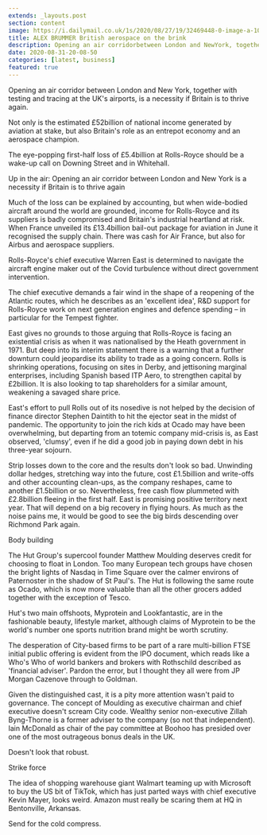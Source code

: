 ```yaml
---
extends: _layouts.post
section: content
image: https://i.dailymail.co.uk/1s/2020/08/27/19/32469448-0-image-a-104_1598553583945.jpg 
title: ALEX BRUMMER British aerospace on the brink 
description: Opening an air corridorbetween London and NewYork, together with testing and tracing at the UKs airports, is a necessity if Britain is to thrive again. 
date: 2020-08-31-20-08-50 
categories: [latest, business] 
featured: true 
--- 
```

Opening an air corridor between London and New York, together with testing and tracing at the UK's airports, is a necessity if Britain is to thrive again. 

Not only is the estimated £52billion of national income generated by aviation at stake, but also Britain's role as an entrepot economy and an aerospace champion. 

The eye-popping first-half loss of £5.4billion at Rolls-Royce should be a wake-up call on Downing Street and in Whitehall. 

Up in the air: Opening an air corridor between London and New York is a necessity if Britain is to thrive again

Much of the loss can be explained by accounting, but when wide-bodied aircraft around the world are grounded, income for Rolls-Royce and its suppliers is badly compromised and Britain's industrial heartland at risk. When France unveiled its £13.4billion bail-out package for aviation in June it recognised the supply chain. There was cash for Air France, but also for Airbus and aerospace suppliers. 

Rolls-Royce's chief executive Warren East is determined to navigate the aircraft engine maker out of the Covid turbulence without direct government intervention. 

The chief executive demands a fair wind in the shape of a reopening of the Atlantic routes, which he describes as an 'excellent idea', R&D support for Rolls-Royce work on next generation engines and defence spending – in particular for the Tempest fighter.

East gives no grounds to those arguing that Rolls-Royce is facing an existential crisis as when it was nationalised by the Heath government in 1971. But deep into its interim statement there is a warning that a further downturn could jeopardise its ability to trade as a going concern. Rolls is shrinking operations, focusing on sites in Derby, and jettisoning marginal enterprises, including Spanish based ITP Aero, to strengthen capital by £2billion. It is also looking to tap shareholders for a similar amount, weakening a savaged share price. 

East's effort to pull Rolls out of its nosedive is not helped by the decision of finance director Stephen Daintith to hit the ejector seat in the midst of pandemic. The opportunity to join the rich kids at Ocado may have been overwhelming, but departing from an totemic company mid-crisis is, as East observed, 'clumsy', even if he did a good job in paying down debt in his three-year sojourn. 

Strip losses down to the core and the results don't look so bad. Unwinding dollar hedges, stretching way into the future, cost £1.5billion and write-offs and other accounting clean-ups, as the company reshapes, came to another £1.5billion or so. Nevertheless, free cash flow plummeted with £2.8billion fleeing in the first half. East is promising positive territory next year. That will depend on a big recovery in flying hours. As much as the noise pains me, it would be good to see the big birds descending over Richmond Park again.

Body building 

The Hut Group's supercool founder Matthew Moulding deserves credit for choosing to float in London. Too many European tech groups have chosen the bright lights of Nasdaq in Time Square over the calmer environs of Paternoster in the shadow of St Paul's. The Hut is following the same route as Ocado, which is now more valuable than all the other grocers added together with the exception of Tesco. 

Hut's two main offshoots, Myprotein and Lookfantastic, are in the fashionable beauty, lifestyle market, although claims of Myprotein to be the world's number one sports nutrition brand might be worth scrutiny. 

The desperation of City-based firms to be part of a rare multi-billion FTSE initial public offering is evident from the IPO document, which reads like a Who's Who of world bankers and brokers with Rothschild described as 'financial adviser'. Pardon the error, but I thought they all were from JP Morgan Cazenove through to Goldman. 

Given the distinguished cast, it is a pity more attention wasn't paid to governance. The concept of Moulding as executive chairman and chief executive doesn't scream City code. Wealthy senior non-executive Zillah Byng-Thorne is a former adviser to the company (so not that independent). Iain McDonald as chair of the pay committee at Boohoo has presided over one of the most outrageous bonus deals in the UK. 

Doesn't look that robust.

Strike force 

The idea of shopping warehouse giant Walmart teaming up with Microsoft to buy the US bit of TikTok, which has just parted ways with chief executive Kevin Mayer, looks weird. Amazon must really be scaring them at HQ in Bentonville, Arkansas. 

Send for the cold compress.  



